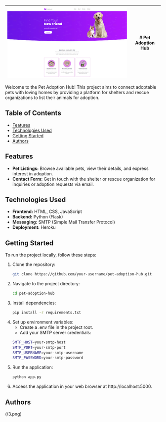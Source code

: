 | ![Pet Adoption Hub](/1.png) | # Pet Adoption Hub |
|---|---|

Welcome to the Pet Adoption Hub! This project aims to connect adoptable pets with loving homes by providing a platform for shelters and rescue organizations to list their animals for adoption.

## Table of Contents

- [Features](#features)
- [Technologies Used](#technologies-used)
- [Getting Started](#getting-started)
- [Authors](#Authors)

## Features

- **Pet Listings:** Browse available pets, view their details, and express interest in adoption.
- **Contact Form:** Get in touch with the shelter or rescue organization for inquiries or adoption requests via email.

## Technologies Used

- **Frontend:** HTML, CSS, JavaScript
- **Backend:** Python (Flask)
- **Messaging:** SMTP (Simple Mail Transfer Protocol)
- **Deployment:** Heroku

## Getting Started

To run the project locally, follow these steps:

1. Clone the repository:
   ```bash
   git clone https://github.com/your-username/pet-adoption-hub.git

2. Navigate to the project directory:
   ```bash
   cd pet-adoption-hub
3. Install dependencies:
   ```bash
   pip install -r requirements.txt
4. Set up environment variables:
   - Create a .env file in the project root.
   - Add your SMTP server credentials:
   ```bash
   SMTP_HOST=your-smtp-host
   SMTP_PORT=your-smtp-port
   SMTP_USERNAME=your-smtp-username
   SMTP_PASSWORD=your-smtp-password
5. Run the application:
   ```bash
   python app.py

6. Access the application in your web browser at http://localhost:5000.

## Authors

(/3.png)




